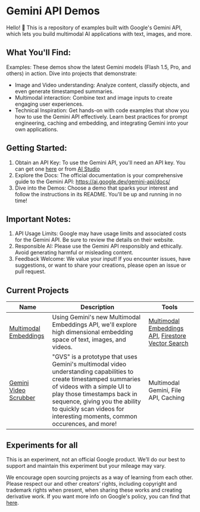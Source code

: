 # Gemini API Demos

Hello! 👋 This is a repository of examples built with Google's Gemini API, which lets you build multimodal AI applications with text, images, and more.

## What You'll Find:

Examples: These demos show the latest Gemini models (Flash 1.5, Pro, and others) in action. Dive into projects that demonstrate:

- Image and Video understanding: Analyze content, classify objects, and even generate timestamped summaries.
- Multimodal interaction: Combine text and image inputs to create engaging user experiences.
- Technical Inspiration: Get hands-on with code examples that show you how to use the Gemini API effectively. Learn best practices for prompt engineering, caching and embedding, and integrating Gemini into your own applications.

## Getting Started:

1. Obtain an API Key: To use the Gemini API, you'll need an API key. You can get one [here](https://ai.google.dev/gemini-api/docs/api-key) or from [AI Studio](https://aistudio.google.com/app/apikey)
2. Explore the Docs: The official documentation is your comprehensive guide to the Gemini API: https://ai.google.dev/gemini-api/docs/
3. Dive into the Demos: Choose a demo that sparks your interest and follow the instructions in its README. You'll be up and running in no time!

## Important Notes:

1. API Usage Limits: Google may have usage limits and associated costs for the Gemini API. Be sure to review the details on their website.
2. Responsible AI: Please use the Gemini API responsibly and ethically. Avoid generating harmful or misleading content.
3. Feedback Welcome: We value your input! If you encounter issues, have suggestions, or want to share your creations, please open an issue or pull request.

## Current Projects

| Name                                            | Description                                                                                                                                                                                                                                                                                   | Tools                                                                                                                                                                                                        |
| ----------------------------------------------- | --------------------------------------------------------------------------------------------------------------------------------------------------------------------------------------------------------------------------------------------------------------------------------------------- | ------------------------------------------------------------------------------------------------------------------------------------------------------------------------------------------------------------ |
| [Multimodal Embeddings](/multimodal-embeddings) | Using Gemini's new Multimodal Embeddings API, we'll explore high dimensional embedding space of text, images, and videos.                                                                                                                                                                     | [Multimodal Embeddings API](https://cloud.google.com/vertex-ai/generative-ai/docs/embeddings/get-multimodal-embeddings), [Firestore Vector Search](https://firebase.google.com/docs/firestore/vector-search) |
| [Gemini Video Scrubber](/video-scrubber)        | "GVS" is a prototype that uses Gemini's multimodal video understanding capabilities to create timestamped summaries of videos with a simple UI to play those timestamps back in sequence, giving you the ability to quickly scan videos for interesting moments, common occurences, and more! | Multimodal Gemini, File API, Caching                                                                                                                                                                         |

## Experiments for all

This is an experiment, not an official Google product. We’ll do our best to support and maintain this experiment but your mileage may vary.

We encourage open sourcing projects as a way of learning from each other. Please respect our and other creators’ rights, including copyright and trademark rights when present, when sharing these works and creating derivative work. If you want more info on Google's policy, you can find that [here](https://www.google.com/permissions/).
